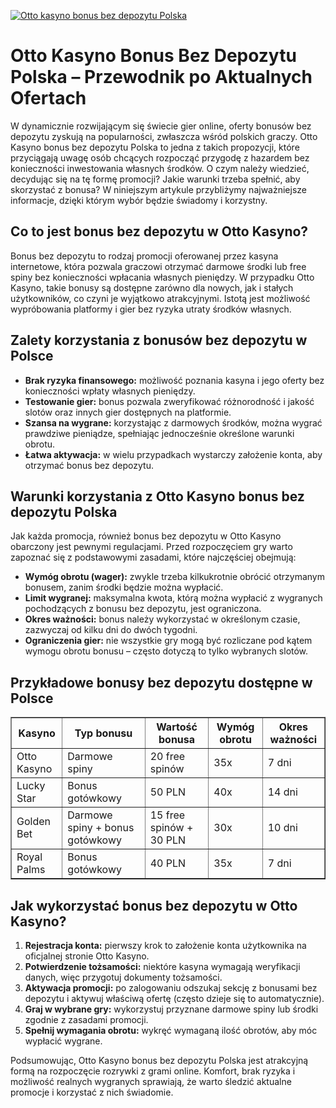 [![Otto kasyno bonus bez depozytu Polska](https://123-caf.pages.dev/gitsignup.png)](https://vrmoo.ru/Bt82HjjY)

<h1>Otto Kasyno Bonus Bez Depozytu Polska – Przewodnik po Aktualnych Ofertach</h1> <p>W dynamicznie rozwijającym się świecie gier online, oferty bonusów bez depozytu zyskują na popularności, zwłaszcza wśród polskich graczy. Otto Kasyno bonus bez depozytu Polska to jedna z takich propozycji, które przyciągają uwagę osób chcących rozpocząć przygodę z hazardem bez konieczności inwestowania własnych środków. O czym należy wiedzieć, decydując się na tę formę promocji? Jakie warunki trzeba spełnić, aby skorzystać z bonusa? W niniejszym artykule przybliżymy najważniejsze informacje, dzięki którym wybór będzie świadomy i korzystny.</p>  <h2>Co to jest bonus bez depozytu w Otto Kasyno?</h2> <p>Bonus bez depozytu to rodzaj promocji oferowanej przez kasyna internetowe, która pozwala graczowi otrzymać darmowe środki lub free spiny bez konieczności wpłacania własnych pieniędzy. W przypadku Otto Kasyno, takie bonusy są dostępne zarówno dla nowych, jak i stałych użytkowników, co czyni je wyjątkowo atrakcyjnymi. Istotą jest możliwość wypróbowania platformy i gier bez ryzyka utraty środków własnych.</p>  <h2>Zalety korzystania z bonusów bez depozytu w Polsce</h2> <ul>   <li><strong>Brak ryzyka finansowego:</strong> możliwość poznania kasyna i jego oferty bez konieczności wpłaty własnych pieniędzy.</li>   <li><strong>Testowanie gier:</strong> bonus pozwala zweryfikować różnorodność i jakość slotów oraz innych gier dostępnych na platformie.</li>   <li><strong>Szansa na wygrane:</strong> korzystając z darmowych środków, można wygrać prawdziwe pieniądze, spełniając jednocześnie określone warunki obrotu.</li>   <li><strong>Łatwa aktywacja:</strong> w wielu przypadkach wystarczy założenie konta, aby otrzymać bonus bez depozytu.</li> </ul>  <h2>Warunki korzystania z Otto Kasyno bonus bez depozytu Polska</h2> <p>Jak każda promocja, również bonus bez depozytu w Otto Kasyno obarczony jest pewnymi regulacjami. Przed rozpoczęciem gry warto zapoznać się z podstawowymi zasadami, które najczęściej obejmują:</p> <ul>   <li><strong>Wymóg obrotu (wager):</strong> zwykle trzeba kilkukrotnie obrócić otrzymanym bonusem, zanim środki będzie można wypłacić.</li>   <li><strong>Limit wygranej:</strong> maksymalna kwota, którą można wypłacić z wygranych pochodzących z bonusu bez depozytu, jest ograniczona.</li>   <li><strong>Okres ważności:</strong> bonus należy wykorzystać w określonym czasie, zazwyczaj od kilku dni do dwóch tygodni.</li>   <li><strong>Ograniczenia gier:</strong> nie wszystkie gry mogą być rozliczane pod kątem wymogu obrotu bonusu – często dotyczą to tylko wybranych slotów.</li> </ul>  <h2>Przykładowe bonusy bez depozytu dostępne w Polsce</h2> <table border="1" cellpadding="8" cellspacing="0" style="border-collapse: collapse; width: 100%; max-width: 600px;">   <thead>     <tr>       <th>Kasyno</th>       <th>Typ bonusu</th>       <th>Wartość bonusa</th>       <th>Wymóg obrotu</th>       <th>Okres ważności</th>     </tr>   </thead>   <tbody>     <tr>       <td>Otto Kasyno</td>       <td>Darmowe spiny</td>       <td>20 free spinów</td>       <td>35x</td>       <td>7 dni</td>     </tr>     <tr>       <td>Lucky Star</td>       <td>Bonus gotówkowy</td>       <td>50 PLN</td>       <td>40x</td>       <td>14 dni</td>     </tr>     <tr>       <td>Golden Bet</td>       <td>Darmowe spiny + bonus gotówkowy</td>       <td>15 free spinów + 30 PLN</td>       <td>30x</td>       <td>10 dni</td>     </tr>     <tr>       <td>Royal Palms</td>       <td>Bonus gotówkowy</td>       <td>40 PLN</td>       <td>35x</td>       <td>7 dni</td>     </tr>   </tbody> </table>  <h2>Jak wykorzystać bonus bez depozytu w Otto Kasyno?</h2> <ol>   <li><strong>Rejestracja konta:</strong> pierwszy krok to założenie konta użytkownika na oficjalnej stronie Otto Kasyno.</li>   <li><strong>Potwierdzenie tożsamości:</strong> niektóre kasyna wymagają weryfikacji danych, więc przygotuj dokumenty tożsamości.</li>   <li><strong>Aktywacja promocji:</strong> po zalogowaniu odszukaj sekcję z bonusami bez depozytu i aktywuj właściwą ofertę (często dzieje się to automatycznie).</li>   <li><strong>Graj w wybrane gry:</strong> wykorzystuj przyznane darmowe spiny lub środki zgodnie z zasadami promocji.</li>   <li><strong>Spełnij wymagania obrotu:</strong> wykręć wymaganą ilość obrotów, aby móc wypłacić wygrane.</li> </ol>  <p>Podsumowując, Otto Kasyno bonus bez depozytu Polska jest atrakcyjną formą na rozpoczęcie rozrywki z grami online. Komfort, brak ryzyka i możliwość realnych wygranych sprawiają, że warto śledzić aktualne promocje i korzystać z nich świadomie.</p>